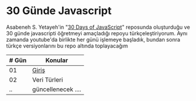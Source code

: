 # 30 Günde Javascript

Asabeneh S. Yetayeh'in "[30 Days of JavaScript](https://github.com/Asabeneh/30-Days-Of-JavaScript)" reposunda oluşturduğu ve 30 günde javascripti öğretmeyi amaçladığı repoyu türkçeleştiriyorum. Aynı zamanda youtube'da birlikte her günü işlemeye başladık, bundan sonra türkçe versiyonlarını bu repo altında toplayacağım

| # Gün | Konular |
| ----- | ------- |
| 01 | [Giriş](./01_Giris/README.md) |
| 02 | Veri Türleri |
| .. | güncellenecek .... |
